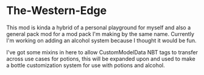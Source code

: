 # The-Western-Edge
This mod is kinda a hybrid of a personal playground for myself and also a general pack mod for a mod pack I'm making by the same name. Currently I'm working on adding an alcohol system because I thought it would be fun.

I've got some mixins in here to allow CustomModelData NBT tags to transfer across use cases for potions, this will be expanded upon and used to make a bottle customization system for use with potions and alcohol.
